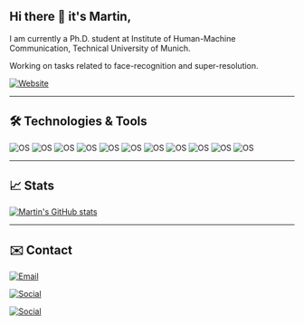 ## Hi there 👋 it's Martin,

I am currently a Ph.D. student at Institute of Human-Machine Communication, 
Technical University of Munich. 

Working on tasks related to face-recognition and super-resolution.

[![Website](https://img.shields.io/badge/Website-https://martlgap.github.io/-14CDAB?style=for-the-badge&logo=appveyor)](https://martlgap.github.io/)

---

## 🛠 Technologies & Tools
![OS](https://img.shields.io/badge/OS-MacOS-14CCDB?style=for-the-badge&logo=appveyor)
![OS](https://img.shields.io/badge/Code-Python-14CCDB?style=for-the-badge&logo=appveyor)
![OS](https://img.shields.io/badge/Platform-Tensorflow2-14CCDB?style=for-the-badge&logo=appveyor)
![OS](https://img.shields.io/badge/IDE-PyCharm-14CCDB?style=for-the-badge&logo=appveyor)
![OS](https://img.shields.io/badge/Codestyle-Black-14CCDB?style=for-the-badge&logo=appveyor)
![OS](https://img.shields.io/badge/Language-German-14CCDB?style=for-the-badge&logo=appveyor)
![OS](https://img.shields.io/badge/Language-English-14CCDB?style=for-the-badge&logo=appveyor)
![OS](https://img.shields.io/badge/VCS-Git-14CCDB?style=for-the-badge&logo=appveyor)
![OS](https://img.shields.io/badge/Graphics-AdobeIllustrator-14CCDB?style=for-the-badge&logo=appveyor)
![OS](https://img.shields.io/badge/Writing-LaTex-14CCDB?style=for-the-badge&logo=appveyor)
![OS](https://img.shields.io/badge/Shell-zsh-14CCDB?style=for-the-badge&logo=appveyor)

---

## 📈 Stats
[![Martin's GitHub stats](https://github-readme-stats.vercel.app/api?username=Martlgap&hide=contribs,prs&count_private=true&show_icons=true&theme=dark&custom_title&icon_color=ffffff)](https://github.com/Martlgap/Martlgap)

---

## ✉️ Contact
[![Email](https://img.shields.io/badge/Email-Martin.Knoche@tum.de-640D0A?style=for-the-badge&logo=appveyor)](mailto:Martin.Knoche@tum.de)

[![Social](https://img.shields.io/badge/Social-LinkedIn-640D0A?style=for-the-badge&logo=appveyor)](https://www.linkedin.com/in/martinknoche)

[![Social](https://img.shields.io/badge/Social-Xing-640D0A?style=for-the-badge&logo=appveyor)](https://www.xing.com/profile/Martin_Knoche7/)
